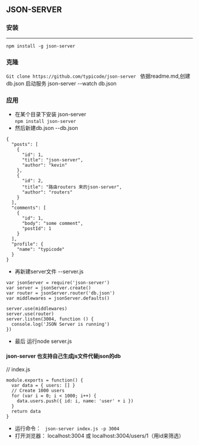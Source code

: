 ## JSON-SERVER

### 安装
------

`npm install -g json-server`

### 克隆

`Git clone https://github.com/typicode/json-server `
 依据readme.md,创建db.json 
 启动服务 json-server --watch db.json
 
 ### 应用
 + 在某个目录下安装 json-server   
 `npm install json-server`
 + 然后新建db.json
 --db.json
```
{
  "posts": [
    {
      "id": 1,
      "title": "json-server",
      "author": "kevin"
    },
    {
      "id": 2,
      "title": "路由routers 来的json-server",
      "author": "routers"
    }
  ],
  "comments": [
    {
      "id": 1,
      "body": "some comment",
      "postId": 1
    }
  ],
  "profile": {
    "name": "typicode"
  }
}
```
+ 再新建server文件
--server.js
```
var jsonServer = require('json-server')
var server = jsonServer.create()
var router = jsonServer.router('db.json')
var middlewares = jsonServer.defaults()

server.use(middlewares)
server.use(router)
server.listen(3004, function () {
  console.log('JSON Server is running')
})
```
+ 最后 运行node server.js

#### json-server 也支持自己生成js文件代替json的db
// index.js
```
module.exports = function() {
  var data = { users: [] }
  // Create 1000 users
  for (var i = 0; i < 1000; i++) {
    data.users.push({ id: i, name: 'user' + i })
  }
  return data
}
```
 + 运行命令： ` json-server index.js -p 3004`
 + 打开浏览器： localhost:3004  或 localhost:3004/users/1（用id来筛选）
